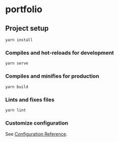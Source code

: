 # portfolio

## Project setup

```batchfile
yarn install
```

### Compiles and hot-reloads for development

```batchfile
yarn serve
```

### Compiles and minifies for production

```batchfile
yarn build
```

### Lints and fixes files

```batchfile
yarn lint
```

### Customize configuration

See [Configuration Reference](https://cli.vuejs.org/config/).

